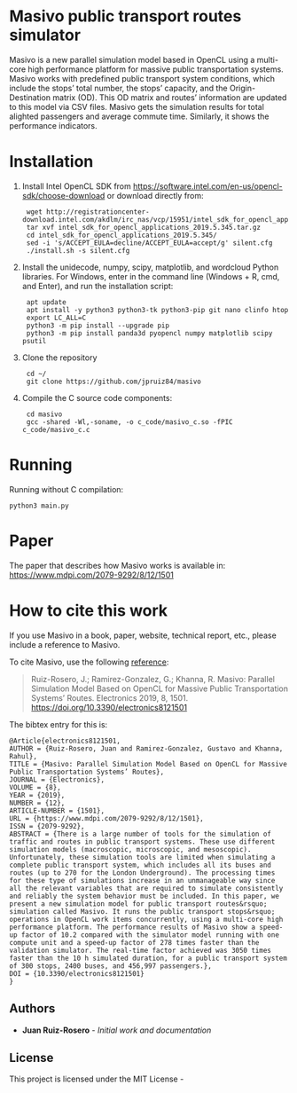 # Masivo public transport routes simulator

Masivo is a new parallel simulation model based in OpenCL using a multi-core high performance platform for massive public transportation systems. Masivo works with predefined public transport system conditions, which include the stops’ total number, the stops’ capacity, and the Origin-Destination matrix (OD). This OD matrix and routes’ information are updated to this model via CSV files. Masivo gets the simulation results for total alighted passengers and average commute time. Similarly, it shows the performance indicators.

Installation
============

1. Install Intel OpenCL SDK from https://software.intel.com/en-us/opencl-sdk/choose-download
or download directly from:
	
        wget http://registrationcenter-download.intel.com/akdlm/irc_nas/vcp/15951/intel_sdk_for_opencl_applications_2019.5.345.tar.gz
        tar xvf intel_sdk_for_opencl_applications_2019.5.345.tar.gz 
        cd intel_sdk_for_opencl_applications_2019.5.345/
        sed -i 's/ACCEPT_EULA=decline/ACCEPT_EULA=accept/g' silent.cfg 
        ./install.sh -s silent.cfg


2. Install the unidecode, numpy, scipy, matplotlib, and wordcloud
Python libraries. For Windows, enter in the command line (Windows +
R, cmd, and Enter), and run the installation script:
        
        apt update
        apt install -y python3 python3-tk python3-pip git nano clinfo htop
        export LC_ALL=C
        python3 -m pip install --upgrade pip
        python3 -m pip install panda3d pyopencl numpy matplotlib scipy psutil 

3. Clone the repository
        
        cd ~/
        git clone https://github.com/jpruiz84/masivo

4. Compile the C source code components: 
        
        cd masivo
        gcc -shared -Wl,-soname, -o c_code/masivo_c.so -fPIC c_code/masivo_c.c


Running
=======

Running without C compilation:
    
    python3 main.py

Paper
=====

The paper that describes how Masivo works is available in: https://www.mdpi.com/2079-9292/8/12/1501


How to cite this work
=====================

If you use Masivo in a book, paper, website, technical report, etc., please include a reference to Masivo.

To cite Masivo, use the following [reference](https://www.mdpi.com/2079-9292/8/12/1501):

> Ruiz-Rosero, J.; Ramirez-Gonzalez, G.; Khanna, R. Masivo: Parallel Simulation Model Based on OpenCL for Massive Public Transportation Systems’ Routes. Electronics 2019, 8, 1501. https://doi.org/10.3390/electronics8121501

The bibtex entry for this is:

	@Article{electronics8121501,
	AUTHOR = {Ruiz-Rosero, Juan and Ramirez-Gonzalez, Gustavo and Khanna, Rahul},
	TITLE = {Masivo: Parallel Simulation Model Based on OpenCL for Massive Public Transportation Systems’ Routes},
	JOURNAL = {Electronics},
	VOLUME = {8},
	YEAR = {2019},
	NUMBER = {12},
	ARTICLE-NUMBER = {1501},
	URL = {https://www.mdpi.com/2079-9292/8/12/1501},
	ISSN = {2079-9292},
	ABSTRACT = {There is a large number of tools for the simulation of traffic and routes in public transport systems. These use different simulation models (macroscopic, microscopic, and mesoscopic). Unfortunately, these simulation tools are limited when simulating a complete public transport system, which includes all its buses and routes (up to 270 for the London Underground). The processing times for these type of simulations increase in an unmanageable way since all the relevant variables that are required to simulate consistently and reliably the system behavior must be included. In this paper, we present a new simulation model for public transport routes&rsquo; simulation called Masivo. It runs the public transport stops&rsquo; operations in OpenCL work items concurrently, using a multi-core high performance platform. The performance results of Masivo show a speed-up factor of 10.2 compared with the simulator model running with one compute unit and a speed-up factor of 278 times faster than the validation simulator. The real-time factor achieved was 3050 times faster than the 10 h simulated duration, for a public transport system of 300 stops, 2400 buses, and 456,997 passengers.},
	DOI = {10.3390/electronics8121501}
	}


## Authors

* **Juan Ruiz-Rosero** - *Initial work and documentation*

## License

This project is licensed under the MIT License -

